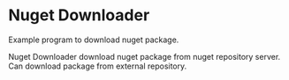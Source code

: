 # Nuget Downloader
Example program to download nuget package.



Nuget Downloader download nuget package from nuget repository server. Can download package from external repository.